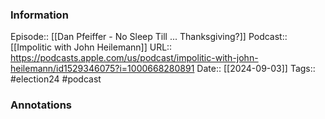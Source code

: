 ### Information

Episode:: [[Dan Pfeiffer - No Sleep Till ... Thanksgiving?]]
Podcast:: [[Impolitic with John Heilemann]]
URL:: https://podcasts.apple.com/us/podcast/impolitic-with-john-heilemann/id1529346075?i=1000668280891
Date:: [[2024-09-03]]
Tags:: #election24 
#podcast


### Annotations

